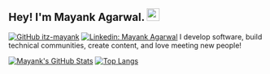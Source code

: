 ## Hey! I'm Mayank Agarwal. <img src="https://media.giphy.com/media/hvRJCLFzcasrR4ia7z/giphy.gif" width="25px">

[![GitHub itz-mayank](https://img.shields.io/github/followers/itz-mayank?label=follow&style=social)](https://github.com/itz-mayank)
[![Linkedin: Mayank Agarwal](https://img.shields.io/badge/-Mayank%20Agarwal-red?style=flat-square&logo=Linkedin&logoColor=white&link=https://www.linkedin.com/in/mayank-agarwal/)](https://www.linkedin.com/in/mayank-agarwal-profile/)
I develop software, build technical communities, create content, and love meeting new people!


[![Mayank's GitHub Stats](https://github-readme-stats.vercel.app/api?username=itz-mayank&hide=issues&count_private=true&show_icons=true&theme=calm)](https://github.com/itz-mayank/github-readme-stats)
[![Top Langs](https://github-readme-stats.vercel.app/api/top-langs/?username=itz-mayank&layout=compact&theme=calm)](https://github.com/itz-mayank/github-readme-stats)


<!--
**itz-mayank/itz-mayank** is a ✨ _special_ ✨ repository because its `README.md` (this file) appears on your GitHub profile.

Here are some ideas to get you started:

- 🔭 I’m currently working on ...
- 🌱 I’m currently learning ...
- 👯 I’m looking to collaborate on ...
- 🤔 I’m looking for help with ...
- 💬 Ask me about ...
- 📫 How to reach me: ...
- 😄 Pronouns: ...
- ⚡ Fun fact: ...
-->
